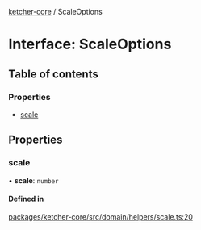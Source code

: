 [ketcher-core](../README.md) / ScaleOptions

# Interface: ScaleOptions

## Table of contents

### Properties

- [scale](ScaleOptions.md#scale)

## Properties

### scale

• **scale**: `number`

#### Defined in

[packages/ketcher-core/src/domain/helpers/scale.ts:20](https://github.com/epam/ketcher/blob/bf065756/packages/ketcher-core/src/domain/helpers/scale.ts#L20)
